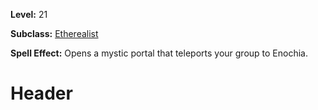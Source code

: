 <!-- TITLE: Spell: Ether Gate Enochia -->
<!-- SUBTITLE:  -->

**Level:** 21

**Subclass:** [Etherealist](etherealist)

**Spell Effect:** Opens a mystic portal that teleports your group to Enochia.

# Header